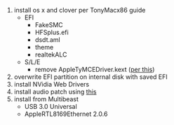 1. install os x and clover per TonyMacx86 guide
    - EFI
        - FakeSMC
        - HFSplus.efi
        - dsdt.aml
        - theme
        - realtekALC
    - S/L/E
        - remove AppleTyMCEDriver.kext ([per this](http://www.tonymacx86.com/mountain-lion-desktop-support/86807-ml-native-ivy-bridge-cpu-gpu-power-management.html))
1. overwrite EFI partition on internal disk with saved EFI
1. install NVidia Web Drivers
1. install audio patch using [this](https://github.com/toleda/audio_CloverALC)
1. install from Multibeast
    - USB 3.0 Universal
    - AppleRTL8169Ethernet 2.0.6

